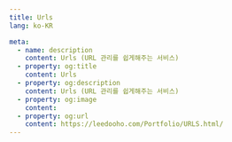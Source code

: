 ```yaml
---
title: Urls
lang: ko-KR

meta:
  - name: description
    content: Urls (URL 관리를 쉽게해주는 서비스)
  - property: og:title
    content: Urls
  - property: og:description
    content: Urls (URL 관리를 쉽게해주는 서비스)
  - property: og:image
    content: 
  - property: og:url
    content: https://leedooho.com/Portfolio/URLS.html/
---
```


<Urls />


<br>
<br>
<br>